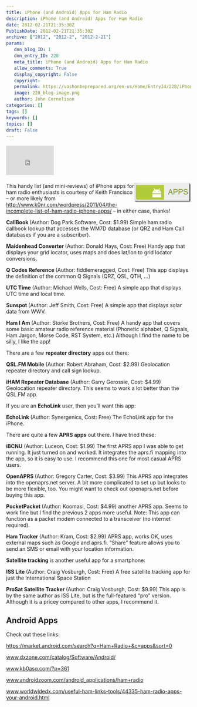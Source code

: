```yaml
---
title: iPhone (and Android) Apps for Ham Radio
description: iPhone (and Android) Apps for Ham Radio
date: 2012-02-21T21:35:30Z
PublishDate: 2012-02-21T21:35:30Z
archive: ["2012", "2012-2", "2012-2-21"]
params:
   dnn_blog_ID: 1
   dnn_entry_ID: 228
   meta_title: iPhone (and Android) Apps for Ham Radio
   allow_comments: True
   display_copyright: False
   copyright: 
   permalink: https://vashonbeprepared.org/en-us/Home/EntryId/228/iPhone-and-Android-Apps-for-Ham-Radio
   image: 228_blog-image.png
   author: John Cornelison
categories: []
tags: []
keywords: []
topics: []
draft: False
---
```


<div class="wlWriterHeaderFooter" style="float:none; margin:0px; padding:4px 0px 4px 0px;"><iframe src="http://www.facebook.com/widgets/like.php?href=http://vashonbeprepared.com/News/Blogs/tabid/146/EntryId/228/iPhone-and-Android-Apps-for-Ham-Radio.aspx" scrolling="no" frameborder="0" style="border:none; width:130px; height:80px"></iframe></div><p><a href="/images/dnnBlog/1/228/Windows-Live-Writer-iPhone-Apps-for-Ham-Radio_BB1A-image_2.png"><img style="background-image: none; border-bottom: 0px; border-left: 0px; padding-left: 0px; padding-right: 0px; display: inline; float: right; border-top: 0px; border-right: 0px; padding-top: 0px" title="image" border="0" alt="image" align="right" src="/images/dnnBlog/1/228/Windows-Live-Writer-iPhone-Apps-for-Ham-Radio_BB1A-image_thumb.png" width="155" height="53" /></a>This handy list (and mini-reviews) of iPhone apps for ham radio enthusiasts is courtesy of Keith Francisco – or more likely from <a title="http://www.k0nr.com/wordpress/2011/04/the-incomplete-list-of-ham-radio-iphone-apps/" href="http://www.k0nr.com/wordpress/2011/04/the-incomplete-list-of-ham-radio-iphone-apps/">http://www.k0nr.com/wordpress/2011/04/the-incomplete-list-of-ham-radio-iphone-apps/</a> – in either case, thanks! </p>  <p><strong>CallBook </strong>(Author: Dog Park Software, Cost: $1.99) Simple ham radio callbook lookup that accesses the WM7D database (or QRZ and Ham Call databases if you are a subscriber).</p>  <p><strong>Maidenhead Converter </strong>(Author: Donald Hays, Cost: Free) Handy app that displays your grid locator, uses maps and does lat/lon to grid locator conversions.</p>  <p><strong>Q Codes Reference </strong>(Author: fiddlemeragged, Cost: Free) This app displays the definition of the common Q Signals (QRZ, QSL, QTH, …)</p>  <p><strong>UTC Time</strong> (Author: Michael Wells, Cost: Free) A simple app that displays UTC time and local time.</p>  <p><strong>Sunspot </strong>(Author: Jeff Smith, Cost: Free) A simple app that displays solar data from WWV.</p>  <p><strong>Ham I Am </strong>(Author: Storke Brothers, Cost: Free) A handy app that covers some basic amateur radio reference material (Phonetic alphabet, Q Signals, Ham Jargon, Morse Code, RST System, etc.) Although I find the name to be silly, I like the app!</p>  <p>There are a few <strong>repeater directory</strong> apps out there:</p>  <p><strong>QSL.FM Mobile</strong> (Author: Robert Abraham, Cost: $2.99) Geolocation repeater directory and call sign lookup.</p>  <p><strong>iHAM Repeater Database</strong> (Author: Garry Gerossie, Cost: $4.99) Geolocation repeater directory. This seems to work a lot better than the QSL.FM app.</p>  <p>If you are an <strong>EchoLink</strong> user, then you’ll want this app:</p>  <p><strong>EchoLink </strong>(Author: Synergenics, Cost: Free) The EchoLink app for the iPhone.</p>  <p>There are quite a few <strong>APRS apps</strong> out there. I have tried these:</p>  <p><strong>iBCNU</strong> (Author: Luceon, Cost: $1.99) The first APRS app I was able to get running. It just turned on and worked. It integrates the aprs.fi mapping into the app, so it is easy to use. I recommend this one for most casual APRS users.</p>  <p><strong>OpenAPRS </strong>(Author: Gregory Carter, Cost: $3.99) This APRS app integrates into the openaprs.net server. A bit more complicated to set up but looks to be more flexible, too. You might want to check out openaprs.net before buying this app.</p>  <p><strong>PocketPacket </strong>(Author: Koomasi, Cost: $4.99) another APRS app. Seems to work fine but I find the previous 2 apps more useful. Note: This app can function as a packet modem connected to a transceiver (no internet required).</p>  <p><strong>Ham Tracker </strong>(Author: Kram, Cost: $2.99) APRS app, works OK, uses external maps such as Google and aprs.fi. “Share” feature allows you to send an SMS or email with your location information.</p>  <p><strong>Satellite tracking</strong> is another useful app for a smartphone:</p>  <p><strong>ISS Lite </strong>(Author: Craig Vosburgh, Cost: Free) A free satellite tracking app for just the International Space Station</p>  <p><strong>ProSat Satellite Tracker </strong>(Author: Craig Vosburgh, Cost: $9.99) This app is by the same author as ISS Lite, but is the full-featured “pro” version. Although it is a pricey compared to other apps, I recommend it.</p>  <h2>Android Apps</h2>  <p>Check out these links:</p>  <p><a title="https://market.android.com/search?q=Ham+Radio+&amp;c=apps&amp;sort=0" href="https://market.android.com/search?q=Ham+Radio+&amp;c=apps&amp;sort=0">https://market.android.com/search?q=Ham+Radio+&amp;c=apps&amp;sort=0</a></p>  <p><a title="http://www.dxzone.com/catalog/Software/Android/" href="http://www.dxzone.com/catalog/Software/Android/">www.dxzone.com/catalog/Software/Android/</a></p>  <p><a title="http://www.kb0asq.com/?p=361" href="http://www.kb0asq.com/?p=361">www.kb0asq.com/?p=361</a></p>  <p><a title="http://www.androidzoom.com/android_applications/ham+radio" href="http://www.androidzoom.com/android_applications/ham+radio">www.androidzoom.com/android_applications/ham+radio</a></p>  <p><a title="http://www.worldwidedx.com/useful-ham-links-tools/44335-ham-radio-apps-your-android.html" href="http://www.worldwidedx.com/useful-ham-links-tools/44335-ham-radio-apps-your-android.html">www.worldwidedx.com/useful-ham-links-tools/44335-ham-radio-apps-your-android.html</a></p>
